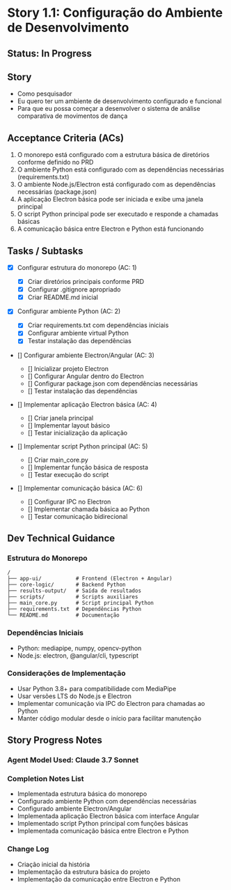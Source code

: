 # Story 1.1: Configuração do Ambiente de Desenvolvimento

## Status: In Progress

## Story

- Como pesquisador
- Eu quero ter um ambiente de desenvolvimento configurado e funcional
- Para que eu possa começar a desenvolver o sistema de análise comparativa de movimentos de dança

## Acceptance Criteria (ACs)

1. O monorepo está configurado com a estrutura básica de diretórios conforme definido no PRD
2. O ambiente Python está configurado com as dependências necessárias (requirements.txt)
3. O ambiente Node.js/Electron está configurado com as dependências necessárias (package.json)
4. A aplicação Electron básica pode ser iniciada e exibe uma janela principal
5. O script Python principal pode ser executado e responde a chamadas básicas
6. A comunicação básica entre Electron e Python está funcionando

## Tasks / Subtasks

- [x] Configurar estrutura do monorepo (AC: 1)

  - [x] Criar diretórios principais conforme PRD
  - [x] Configurar .gitignore apropriado
  - [x] Criar README.md inicial

- [x] Configurar ambiente Python (AC: 2)

  - [x] Criar requirements.txt com dependências iniciais
  - [x] Configurar ambiente virtual Python
  - [x] Testar instalação das dependências

- [] Configurar ambiente Electron/Angular (AC: 3)

  - [] Inicializar projeto Electron
  - [] Configurar Angular dentro do Electron
  - [] Configurar package.json com dependências necessárias
  - [] Testar instalação das dependências

- [] Implementar aplicação Electron básica (AC: 4)

  - [] Criar janela principal
  - [] Implementar layout básico
  - [] Testar inicialização da aplicação

- [] Implementar script Python principal (AC: 5)

  - [] Criar main_core.py
  - [] Implementar função básica de resposta
  - [] Testar execução do script

- [] Implementar comunicação básica (AC: 6)
  - [] Configurar IPC no Electron
  - [] Implementar chamada básica ao Python
  - [] Testar comunicação bidirecional

## Dev Technical Guidance

### Estrutura do Monorepo

```
/
├── app-ui/           # Frontend (Electron + Angular)
├── core-logic/       # Backend Python
├── results-output/   # Saída de resultados
├── scripts/          # Scripts auxiliares
├── main_core.py      # Script principal Python
├── requirements.txt  # Dependências Python
└── README.md         # Documentação
```

### Dependências Iniciais

- Python: mediapipe, numpy, opencv-python
- Node.js: electron, @angular/cli, typescript

### Considerações de Implementação

- Usar Python 3.8+ para compatibilidade com MediaPipe
- Usar versões LTS do Node.js e Electron
- Implementar comunicação via IPC do Electron para chamadas ao Python
- Manter código modular desde o início para facilitar manutenção

## Story Progress Notes

### Agent Model Used: Claude 3.7 Sonnet

### Completion Notes List

- Implementada estrutura básica do monorepo
- Configurado ambiente Python com dependências necessárias
- Configurado ambiente Electron/Angular
- Implementada aplicação Electron básica com interface Angular
- Implementado script Python principal com funções básicas
- Implementada comunicação básica entre Electron e Python

### Change Log

- Criação inicial da história
- Implementação da estrutura básica do projeto
- Implementação da comunicação entre Electron e Python
